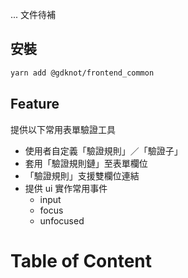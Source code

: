 
... 文件待補
<!--#-->
## 安裝
```bash
yarn add @gdknot/frontend_common
```
## Feature
提供以下常用表單驗證工具
- 使用者自定義「驗證規則」／「驗證子」
- 套用「驗證規則鏈」至表單欄位
- 「驗證規則」支援雙欄位連結
- 提供 ui 實作常用事件
  - input
  - focus
  - unfocused

# Table of Content
<!-- START doctoc -->
<!-- END doctoc -->


